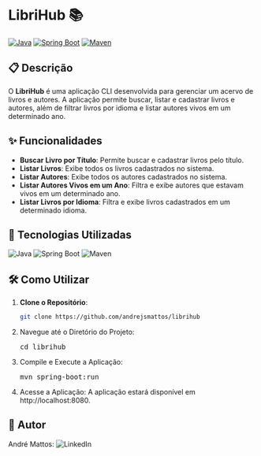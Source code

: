 # LibriHub 📚

[![Java](https://img.shields.io/badge/Java-17-blue.svg)](https://www.oracle.com/java/)
[![Spring Boot](https://img.shields.io/badge/Spring%20Boot-3.4.0-brightgreen.svg)](https://spring.io/projects/spring-boot)
[![Maven](https://img.shields.io/badge/Maven-3.8.6-red.svg)](https://maven.apache.org/)

## 📋 Descrição

O **LibriHub** é uma aplicação CLI desenvolvida para gerenciar um acervo de livros e autores. A aplicação permite buscar, listar e cadastrar livros e autores, além de filtrar livros por idioma e listar autores vivos em um determinado ano.

## ✨ Funcionalidades

- **Buscar Livro por Título**: Permite buscar e cadastrar livros pelo título.
- **Listar Livros**: Exibe todos os livros cadastrados no sistema.
- **Listar Autores**: Exibe todos os autores cadastrados no sistema.
- **Listar Autores Vivos em um Ano**: Filtra e exibe autores que estavam vivos em um determinado ano.
- **Listar Livros por Idioma**: Filtra e exibe livros cadastrados em um determinado idioma.

## 🚀 Tecnologias Utilizadas

![Java](https://img.shields.io/badge/Java-17-blue.svg)
![Spring Boot](https://img.shields.io/badge/Spring%20Boot-3.4.0-brightgreen.svg)
![Maven](https://img.shields.io/badge/Maven-3.8.6-red.svg)

## 🛠️ Como Utilizar

1. **Clone o Repositório**:
   ```bash
   git clone https://github.com/andrejsmattos/librihub
2. Navegue até o Diretório do Projeto:<pre>cd librihub </pre>
3. Compile e Execute a Aplicação:<pre>mvn spring-boot:run </pre>
4. Acesse a Aplicação: A aplicação estará disponível em http://localhost:8080.


## 🤝 Autor
André Mattos: <img src="https://img.shields.io/badge/-LinkedIn-0077B5?style=for-the-badge&logo=linkedin&logoColor=white" alt="LinkedIn"></img>
